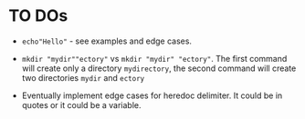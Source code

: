# TO DOs

- `echo"Hello"` - see examples and edge cases.
- `mkdir "mydir""ectory"` vs `mkdir "mydir" "ectory"`. The first command will create only a directory `mydirectory`, the second command will create two directories `mydir` and `ectory`

- Eventually implement edge cases for heredoc delimiter. It could be in quotes or it could be a variable.
